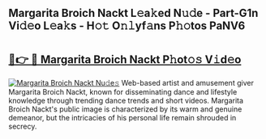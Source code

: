 ## Margarita Broich Nackt L𝚎a𝚔ed N𝚞𝚍e - Part-G1n Vi𝚍𝚎o L𝚎a𝚔s - H𝚘𝚝 O𝚗𝚕yf𝚊ns P𝚑𝚘tos PaNV6

# <h2><a href="http://kfe38ry.oniu.top/?m=Margarita+Broich+Nackt">🔗👉 🔴 Margarita Broich Nackt P𝚑ot𝚘𝚜 V𝚒d𝚎o</a></h2>

[![Margarita Broich Nackt Nu𝚍e𝚜](https://i.imgur.com/0qMVB7G.gif)](http://kfe38ry.oniu.top/?m=Margarita+Broich+Nackt)
Web-based artist and amusement giver Margarita Broich Nackt, known for disseminating dance and lifestyle knowledge through trending dance trends and short videos. Margarita Broich Nackt's public image is characterized by its warm and genuine demeanor, but the intricacies of his personal life remain shrouded in secrecy.  
